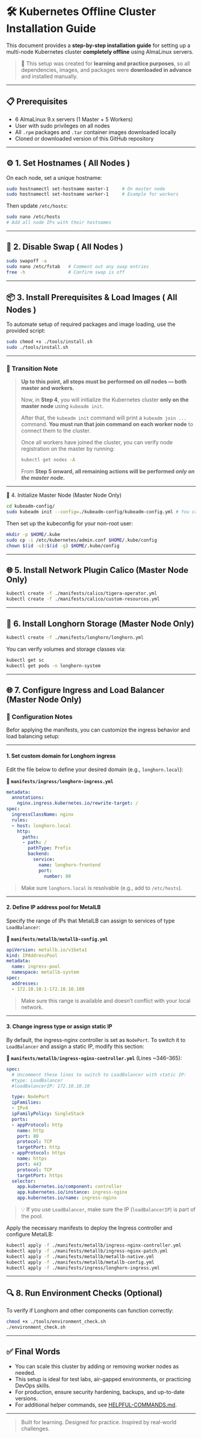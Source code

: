 # 🛠️ Kubernetes Offline Cluster Installation Guide

This document provides a **step-by-step installation guide** for setting up a multi-node Kubernetes cluster **completely offline** using AlmaLinux servers.

> 📌 This setup was created for **learning and practice purposes**, so all dependencies, images, and packages were **downloaded in advance** and installed manually.

---

## 📋 Prerequisites

- 6 AlmaLinux 9.x servers (1 Master + 5 Workers)
- User with sudo privileges on all nodes
- All `.rpm` packages and `.tar` container images downloaded locally
- Cloned or downloaded version of this GitHub repository

---

## ⚙️ 1. Set Hostnames ( **All Nodes** )

On each node, set a unique hostname:

```bash
sudo hostnamectl set-hostname master-1     # On master node
sudo hostnamectl set-hostname worker-1     # Example for workers
```

Then update `/etc/hosts`:

```bash
sudo nano /etc/hosts
# Add all node IPs with their hostnames
```

---

## 🧹 2. Disable Swap ( **All Nodes** )

```bash
sudo swapoff -a
sudo nano /etc/fstab   # Comment out any swap entries
free -h                # Confirm swap is off
```

---

## 📦 3. Install Prerequisites & Load Images ( **All Nodes** )

To automate setup of required packages and image loading, use the provided script:

```bash
sudo chmod +x ./tools/install.sh
sudo ./tools/install.sh
```

---

### 📌 Transition Note

> **Up to this point, all steps must be performed on *all* nodes — both master and workers.**
>
> Now, in **Step 4**, you will initialize the Kubernetes cluster **only on the master node** using `kubeadm init`.
>
> After that, the `kubeadm init` command will print a `kubeadm join ...` command.
> **You must run that join command on each worker node** to connect them to the cluster.
>
> Once all workers have joined the cluster, you can verify node registration on the master by running:
>
> ```bash
> kubectl get nodes -A
> ```
>
> From **Step 5 onward, all remaining actions will be performed *only on the master node.***

---

🚀 4. Initialize Master Node (Master Node Only)

```bash
cd kubeadm-config/
sudo kubeadm init --config=./kubeadm-config/kubeadm-config.yml # You can include your desired settings in the kubeadm-config.yml file.
```

Then set up the kubeconfig for your non-root user:

```bash
mkdir -p $HOME/.kube
sudo cp -i /etc/kubernetes/admin.conf $HOME/.kube/config
chown $(id -u):$(id -g) $HOME/.kube/config
```

---

## 🌐 5. Install Network Plugin Calico (Master Node Only)

```bash
kubectl create -f ./manifests/calico/tigera-operator.yml
kubectl create -f ./manifests/calico/custom-resources.yml
```

---

## 💾 6. Install Longhorn Storage (Master Node Only)

```bash
kubectl create -f ./manifests/longhorn/longhorn.yml
```

You can verify volumes and storage classes via:

```bash
kubectl get sc
kubectl get pods -n longhorn-system
```

---

## 🌐 7. Configure Ingress and Load Balancer (Master Node Only)


### 🔧 Configuration Notes

Befor applying the manifests, you can customize the ingress behavior and load balancing setup:

---

#### 1. Set custom domain for Longhorn ingress

Edit the file below to define your desired domain (e.g., `longhorn.local`):

**📄 `manifests/ingress/longhorn-ingress.yml`**

```yaml
metadata:
  annotations:
    nginx.ingress.kubernetes.io/rewrite-target: /
spec:
  ingressClassName: nginx
  rules:
  - host: longhorn.local
    http:
      paths:
      - path: /
        pathType: Prefix
        backend:
          service:
            name: longhorn-frontend
            port:
              number: 80
```

> Make sure `longhorn.local` is resolvable (e.g., add to `/etc/hosts`).

---

#### 2. Define IP address pool for MetalLB

Specify the range of IPs that MetalLB can assign to services of type `LoadBalancer`:

**📄 `manifests/metallb/metallb-config.yml`**

```yaml
apiVersion: metallb.io/v1beta1
kind: IPAddressPool
metadata:
  name: ingress-pool
  namespace: metallb-system
spec:
  addresses:
  - 172.10.10.1-172.10.10.100
```

> Make sure this range is available and doesn’t conflict with your local network.

---

#### 3. Change ingress type or assign static IP

By default, the ingress-nginx controller is set as `NodePort`. To switch it to `LoadBalancer` and assign a static IP, modify this section:

**📄 `manifests/metallb/ingress-nginx-controller.yml`** (Lines ~346–365):

```yaml
spec:
  # Uncomment these lines to switch to LoadBalancer with static IP:
  #type: LoadBalancer
  #loadBalancerIP: 172.10.10.10

  type: NodePort
  ipFamilies:
  - IPv4
  ipFamilyPolicy: SingleStack
  ports:
  - appProtocol: http
    name: http
    port: 80
    protocol: TCP
    targetPort: http
  - appProtocol: https
    name: https
    port: 443
    protocol: TCP
    targetPort: https
  selector:
    app.kubernetes.io/component: controller
    app.kubernetes.io/instance: ingress-nginx
    app.kubernetes.io/name: ingress-nginx
```

> 💡 If you use `LoadBalancer`, make sure the IP (`loadBalancerIP`) is part of the pool.



Apply the necessary manifests to deploy the Ingress controller and configure MetalLB:

```bash
kubectl apply -f ./manifests/metallb/ingress-nginx-controller.yml
kubectl apply -f ./manifests/metallb/ingress-nginx-patch.yml
kubectl apply -f ./manifests/metallb/metallb-native.yml
kubectl apply -f ./manifests/metallb/metallb-config.yml
kubectl apply -f ./manifests/ingress/longhorn-ingress.yml
```

---

## 🔍 8. Run Environment Checks (Optional)

To verify if Longhorn and other components can function correctly:

```bash
chmod +x ./tools/environment_check.sh
./environment_check.sh
```

---

## ✅ Final Words

- You can scale this cluster by adding or removing worker nodes as needed.
- This setup is ideal for test labs, air-gapped environments, or practicing DevOps skills.
- For production, ensure security hardening, backups, and up-to-date versions.
- For additional helper commands, see [HELPFUL-COMMANDS.md](./HELPFUL-COMMANDS.md).

---

> Built for learning. Designed for practice. Inspired by real-world challenges.
